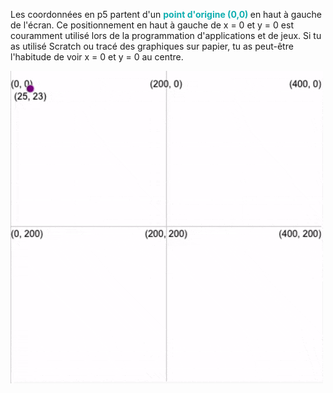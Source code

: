 Les coordonnées en p5 partent d'un <span style="color: #0faeb0; font-weight: bold;">point d'origine (0,0) </span> en haut à gauche de l'écran. Ce positionnement en haut à gauche de x = 0 et y = 0 est couramment utilisé lors de la programmation d'applications et de jeux. Si tu as utilisé Scratch ou tracé des graphiques sur papier, tu as peut-être l'habitude de voir x = 0 et y = 0 au centre.

![Un gif animé montrant une ellipse se déplaçant sur la toile. Ses coordonnées x et y actuelles sont affichées au fur et à mesure qu'il se déplace.](images/coords_animation.gif)

